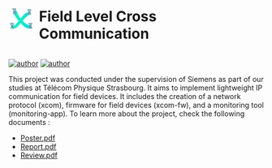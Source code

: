 <div style="display: flex; align-items: center;">
  <img src="assets/xcom.png" alt="Logo" style="height: 50px; width: 50px; margin-right: 10px;">
  <h1>Field Level Cross Communication</h1>
</div>

[![author](https://img.shields.io/badge/author-EthanAndreas-blue)](https://github.com/EthanAndreas)
[![author](https://img.shields.io/badge/author-LosKeeper-blue)](https://github.com/LosKeeper)

This project was conducted under the supervision of Siemens as part of our studies at Télécom Physique Strasbourg. It aims to implement lightweight IP communication for field devices. It includes the creation of a network protocol (xcom), firmware for field devices (xcom-fw), and a monitoring tool (monitoring-app).
To learn more about the project, check the following documents :
- [Poster.pdf](Poster.pdf)
- [Report.pdf](Report.pdf)
- [Review.pdf](Review.pdf)
